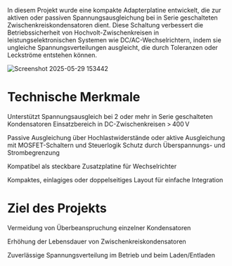 In diesem Projekt wurde eine kompakte Adapterplatine entwickelt, die zur aktiven oder passiven Spannungsausgleichung bei in Serie geschalteten Zwischenkreiskondensatoren dient. Diese Schaltung verbessert die Betriebssicherheit von Hochvolt-Zwischenkreisen in leistungselektronischen Systemen wie DC/AC-Wechselrichtern, indem sie ungleiche Spannungsverteilungen ausgleicht, die durch Toleranzen oder Leckströme entstehen können.

![Screenshot 2025-05-29 153442](https://github.com/user-attachments/assets/12d87d6a-26f9-4997-bc4b-be7f51d4b848)

# Technische Merkmale

Unterstützt Spannungsausgleich bei 2 oder mehr in Serie geschalteten Kondensatoren
Einsatzbereich in DC-Zwischenkreisen > 400 V

Passive Ausgleichung über Hochlastwiderstände oder
aktive Ausgleichung mit MOSFET-Schaltern und Steuerlogik
Schutz durch Überspannungs- und Strombegrenzung

Kompatibel als steckbare Zusatzplatine für Wechselrichter

Kompaktes, einlagiges oder doppelseitiges Layout für einfache Integration

# Ziel des Projekts
Vermeidung von Überbeanspruchung einzelner Kondensatoren

Erhöhung der Lebensdauer von Zwischenkreiskondensatoren

Zuverlässige Spannungsverteilung im Betrieb und beim Laden/Entladen
